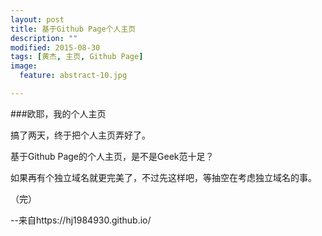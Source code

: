 ```yaml
---
layout: post
title: 基于Github Page个人主页
description: ""
modified: 2015-08-30
tags: [黄杰, 主页, Github Page]
image:
  feature: abstract-10.jpg

---
```

###欧耶，我的个人主页

搞了两天，终于把个人主页弄好了。

基于Github Page的个人主页，是不是Geek范十足？

如果再有个独立域名就更完美了，不过先这样吧，等抽空在考虑独立域名的事。

（完）

--来自https://hj1984930.github.io/
